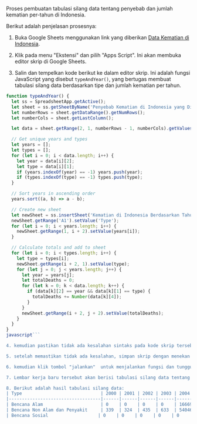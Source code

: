 Proses pembuatan tabulasi silang data tentang penyebab dan jumlah kematian per-tahun di Indonesia.

Berikut adalah penjelasan prosesnya:

1. Buka Google Sheets menggunakan link yang diberikan [Data Kematian di Indonesia](https://www.kaggle.com/datasets/hendratno/cause-of-death-in-indonesia).

2. Klik pada menu "Ekstensi" dan pilih "Apps Script". Ini akan membuka editor skrip di Google Sheets.

3. Salin dan tempelkan kode berikut ke dalam editor skrip. Ini adalah fungsi JavaScript yang disebut `typeAndYear()`, yang bertugas membuat tabulasi silang data berdasarkan tipe dan jumlah kematian per tahun.

```javascript
function typeAndYear() {
  let ss = SpreadsheetApp.getActive();
  let sheet = ss.getSheetByName('Penyebab Kematian di Indonesia yang Dilaporkan - Clean');
  let numberRows = sheet.getDataRange().getNumRows();
  let numberCols = sheet.getLastColumn();

  let data = sheet.getRange(2, 1, numberRows - 1, numberCols).getValues();

  // Get unique years and types
  let years = [];
  let types = [];
  for (let i = 0; i < data.length; i++) {
    let year = data[i][2];
    let type = data[i][1];
    if (years.indexOf(year) == -1) years.push(year);
    if (types.indexOf(type) == -1) types.push(type);
  }

  // Sort years in ascending order
  years.sort((a, b) => a - b);

  // Create new sheet
  let newSheet = ss.insertSheet('Kematian di Indonesia Berdasarkan Tahun dan Tipe ');
  newSheet.getRange('A1').setValue('Type');
  for (let i = 0; i < years.length; i++) {
    newSheet.getRange(1, i + 2).setValue(years[i]);
  }

  // Calculate totals and add to sheet
  for (let i = 0; i < types.length; i++) {
    let type = types[i];
    newSheet.getRange(i + 2, 1).setValue(type);
    for (let j = 0; j < years.length; j++) {
      let year = years[j];
      let totalDeaths = 0;
      for (let k = 0; k < data.length; k++) {
        if (data[k][2] == year && data[k][1] == type) {
          totalDeaths += Number(data[k][4]);
        }
      }
      newSheet.getRange(i + 2, j + 2).setValue(totalDeaths);
    }
  }
}
javascript```

4. kemudian pastikan tidak ada kesalahan sintaks pada kode skrip tersebut. Jika ada kesalahan, perbaiki sebelum menyimpannya.

5. setelah memastikan tidak ada kesalahan, simpan skrip dengan menekan "Ctrl + S".

6. kemudian klik tombol "jalankan"  untuk menjalankan fungsi dan tunggu proses eksekusi fungsi selesai. Setelah selesai, akan ada lembar kerja baru dengan nama "Kematian di Indonesia Berdasarkan Tahun dan Tipe" terbentuk.

7. Lembar kerja baru tersebut akan berisi tabulasi silang data tentang penyebab dan jumlah kematian per tahun di Indonesia. Baris pertama akan berisi tipe-tipe penyebab kematian, sedangkan kolom pertama akan berisi tahun-tahun unik di mana laporan kematian dilaporkan.

8. Berikut adalah hasil tabulasi silang data:
| Type                              | 2000 | 2001 | 2002 | 2003 | 2004  | 2005 | 2006  | 2007 | 2008 | 2009 | 2010 | 2011 | 2012  | 2013 | 2014 | 2015 | 2016 | 2017  | 2018  | 2019  | 2020 | 2021 | 2022 |
|-----------------------------------|------|------|------|------|-------|------|-------|------|------|------|------|------|-------|------|------|------|------|-------|-------|-------|------|------|------|
| Bencana Alam                      | 0    | 0    | 0    | 0    | 166698| 1973 | 6960  | 562  | 262  | 1447 | 1306 | 172  | 174   | 0    | 0    | 215  | 442  | 169   | 3739  | 352   | 236  | 583  | 0    |
| Bencana Non Alam dan Penyakit     | 339  | 324  | 435  | 633  | 54046 | 121063| 120104| 88713| 106035| 31661| 37922| 1967 | 1595  | 1145 | 1199 | 2096 | 2156 | 875   | 1212  | 14338 | 37823| 138519| 12876|
| Bencana Sosial                   | 0    | 0    | 0    | 0    | 0     | 0    | 1     | 0    | 1    | 16   | 33   | 34   | 65    | 0    | 0    | 45   | 26   | 0     | 25    | 7     | 4    | 4    | 0    |

